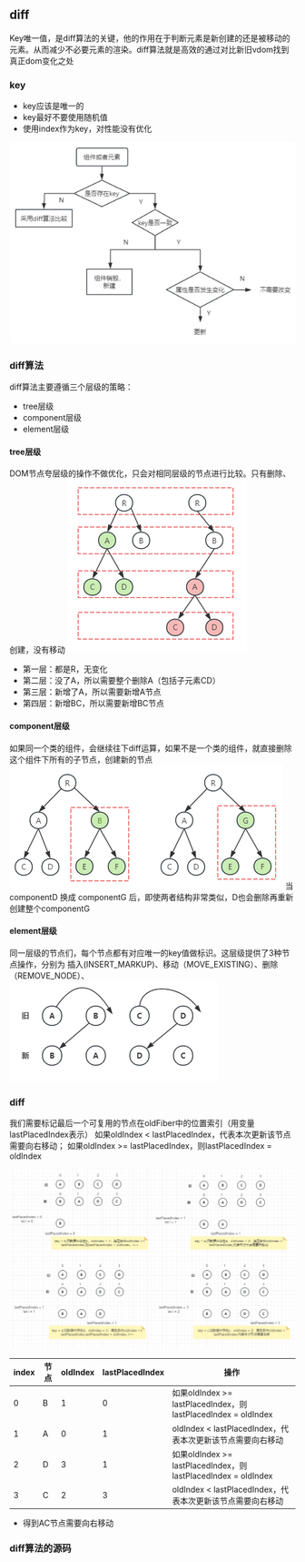## diff
Key唯一值，是diff算法的关键，他的作用在于判断元素是新创建的还是被移动的元素。从而减少不必要元素的渲染。diff算法就是高效的通过对比新旧vdom找到真正dom变化之处

### key
- key应该是唯一的
- key最好不要使用随机值
- 使用index作为key，对性能没有优化

![图片](../../../public/react9.png)

### diff算法
diff算法主要遵循三个层级的策略：
- tree层级
- component层级
- element层级
  
#### tree层级
DOM节点夸层级的操作不做优化，只会对相同层级的节点进行比较。只有删除、创建，没有移动
![图片](../../../public/react10.png)

- 第一层：都是R，无变化
- 第二层：没了A，所以需要整个删除A（包括子元素CD）
- 第三层：新增了A，所以需要新增A节点
- 第四层：新增BC，所以需要新增BC节点

#### component层级
如果同一个类的组件，会继续往下diff运算，如果不是一个类的组件，就直接删除这个组件下所有的子节点，创建新的节点
![图片](../../../public/react11.png)
当componentD 换成 componentG 后，即使两者结构非常类似，D也会删除再重新创建整个componentG

#### element层级
同一层级的节点们，每个节点都有对应唯一的key值做标识。这层级提供了3种节点操作，分别为 插入(INSERT_MARKUP)、移动（MOVE_EXISTING）、删除（REMOVE_NODE）、
![图片](../../../public/react12.png)


### diff
我们需要标记最后一个可复用的节点在oldFiber中的位置索引（用变量lastPlacedIndex表示）
如果oldIndex < lastPlacedIndex，代表本次更新该节点需要向右移动；
如果oldIndex >= lastPlacedIndex，则lastPlacedIndex = oldIndex


![图片](../../../public/react13.png)


| index | 节点 | oldIndex | lastPlacedIndex | 操作 | 
| --- | --- | --- | --- | --- | 
| 0 | B | 1 | 0 | 如果oldIndex >= lastPlacedIndex，则lastPlacedIndex = oldIndex  | 
| 1 | A | 0 | 1 | oldIndex < lastPlacedIndex，代表本次更新该节点需要向右移动 | 
| 2 | D | 3 | 1 | 如果oldIndex >= lastPlacedIndex，则lastPlacedIndex = oldIndex | 
| 3 | C | 2 | 3 | oldIndex < lastPlacedIndex，代表本次更新该节点需要向右移动 | 

- 得到AC节点需要向右移动



### diff算法的源码